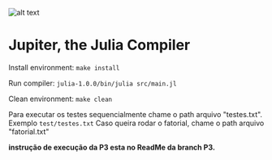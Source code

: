 ![alt text](https://i.imgur.com/tGLQy92.png)

# Jupiter, the Julia Compiler

Install environment:
`make install`

Run compiler:
`julia-1.0.0/bin/julia src/main.jl`

Clean environment:
`make clean`

Para executar os testes sequencialmente chame o path arquivo "testes.txt". Exemplo `test/testes.txt`
Caso queira rodar o fatorial, chame o path arquivo "fatorial.txt"

**instrução de execução da P3 esta no ReadMe da branch P3.**

